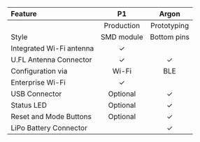 | Feature | P1 | Argon |
| :--- | :---: | :---: |
| | Production | Prototyping |
| Style | SMD module | Bottom pins |
| Integrated Wi-Fi antenna | &check; | |
| U.FL Antenna Connector | &check; | &check; |
| Configuration via | Wi-Fi | BLE |
| Enterprise Wi-Fi | &check; | |
| USB Connector | Optional | &check; |
| Status LED | Optional | &check; |
| Reset and Mode Buttons | Optional | &check; |
| LiPo Battery Connector | | &check; | 
